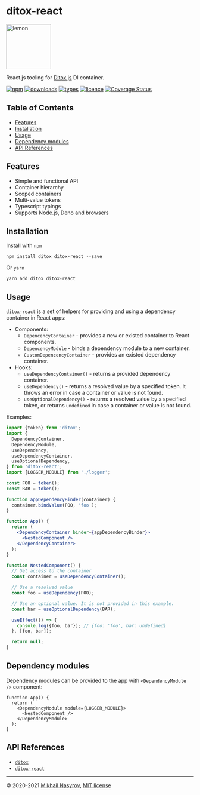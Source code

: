 # ditox-react

<img alt="lemon" src="https://raw.githubusercontent.com/mnasyrov/ditox/master/lemon.svg" width="120" />

React.js tooling for [Ditox.js](https://github.com/mnasyrov/ditox) DI container.

[![npm](https://img.shields.io/npm/v/ditox.svg)](https://www.npmjs.com/package/ditox)
[![downloads](https://img.shields.io/npm/dt/ditox.svg)](https://www.npmjs.com/package/ditox)
[![types](https://img.shields.io/npm/types/ditox.svg)](https://www.npmjs.com/package/ditox)
[![licence](https://img.shields.io/github/license/mnasyrov/ditox.svg)](https://github.com/mnasyrov/ditox/blob/master/LICENSE)
[![Coverage Status](https://coveralls.io/repos/github/mnasyrov/ditox/badge.svg)](https://coveralls.io/github/mnasyrov/ditox)

## Table of Contents

<!-- toc -->

- [Features](#features)
- [Installation](#installation)
- [Usage](#usage)
- [Dependency modules](#dependency-modules)
- [API References](#api-references)

<!-- tocstop -->

## Features

- Simple and functional API
- Container hierarchy
- Scoped containers
- Multi-value tokens
- Typescript typings
- Supports Node.js, Deno and browsers

## Installation

Install with `npm`

```
npm install ditox ditox-react --save
```

Or `yarn`

```
yarn add ditox ditox-react
```

## Usage

`ditox-react` is a set of helpers for providing and using a dependency container in React apps:

- Components:
  - `DepencencyContainer` - provides a new or existed container to React components.
  - `DepencencyModule` - binds a dependency module to a new container.
  - `CustomDepencencyContainer` - provides an existed dependency container.
- Hooks:
  - `useDependencyContainer()` - returns a provided dependency container.
  - `useDependency()` - returns a resolved value by a specified token. It throws an error in case a container or value is not found.
  - `useOptionalDependency()` - returns a resolved value by a specified token, or returns `undefined` in case a container or value is not found.

Examples:

```jsx
import {token} from 'ditox';
import {
  DependencyContainer,
  DependencyModule,
  useDependency,
  useDependencyContainer,
  useOptionalDependency,
} from 'ditox-react';
import {LOGGER_MODULE} from './logger';

const FOO = token();
const BAR = token();

function appDependencyBinder(container) {
  container.bindValue(FOO, 'foo');
}

function App() {
  return (
    <DependencyContainer binder={appDependencyBinder}>
      <NestedComponent />
    </DependencyContainer>
  );
}

function NestedComponent() {
  // Get access to the container
  const container = useDependencyContainer();

  // Use a resolved value
  const foo = useDependency(FOO);

  // Use an optional value. It is not provided in this example.
  const bar = useOptionalDependency(BAR);

  useEffect(() => {
    console.log({foo, bar}); // {foo: 'foo', bar: undefined}
  }, [foo, bar]);

  return null;
}
```

## Dependency modules

Dependency modules can be provided to the app with `<DependencyModule />` component:

```tsx
function App() {
  return (
    <DependencyModule module={LOGGER_MODULE}>
      <NestedComponent />
    </DependencyModule>
  );
}
```

## API References

- [`ditox`](https://github.com/mnasyrov/ditox/tree/master/packages/ditox#readme)
- [`ditox-react`](./docs)

---

&copy; 2020-2021 [Mikhail Nasyrov](https://github.com/mnasyrov), [MIT license](./LICENSE)
